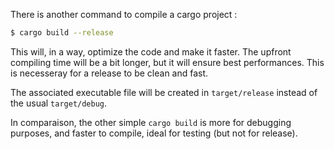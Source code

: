 There is another command to compile a cargo project :

```bash
$ cargo build --release
```

This will, in a way, optimize the code and make it faster.
The upfront compiling time will be a bit longer, but it will ensure best performances.
This is necesseray for a release to be clean and fast.

The associated executable file will be created in `target/release` instead of the
usual `target/debug`.

In comparaison, the other simple `cargo build` is more for debugging purposes,
and faster to compile, ideal for testing (but not for release).
